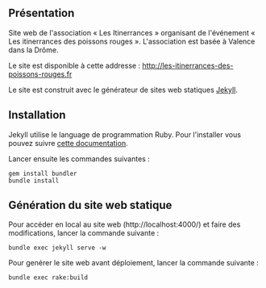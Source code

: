 ## Présentation

Site web de l'association « Les Itinerrances » organisant de l'événement « Les itinerrances des poissons rouges ».
L'association est basée à Valence dans la Drôme.

Le site est disponible à cette addresse : http://les-itinerrances-des-poissons-rouges.fr

Le site est construit avec le générateur de sites web statiques [Jekyll](https://jekyllrb.com/).

## Installation

Jekyll utilise le language de programmation Ruby. Pour l'installer vous pouvez suivre [cette documentation](https://www.ruby-lang.org/fr/documentation/installation/).

Lancer ensuite les commandes suivantes :

    gem install bundler
    bundle install

## Génération du site web statique

Pour accéder en local au site web (http://localhost:4000/) et faire des modifications, lancer la commande suivante :

    bundle exec jekyll serve -w
    
Pour genérer le site web avant déploiement, lancer la commande suivante :

    bundle exec rake:build
